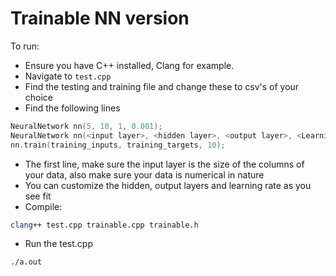 # Trainable NN version

To run:
* Ensure you have C++ installed, Clang for example.
* Navigate to `test.cpp`
* Find the testing and training file and change these to csv's of your choice
* Find the following lines
```c
NeuralNetwork nn(5, 10, 1, 0.001);
NeuralNetwork nn(<input layer>, <hidden layer>, <output layer>, <Learning rate>);
nn.train(training_inputs, training_targets, 10);
```
* The first line, make sure the input layer is the size of the columns of your data, also make sure your data is numerical in nature
* You can customize the hidden, output layers and learning rate as you see fit
* Compile:
```sh
clang++ test.cpp trainable.cpp trainable.h
```
* Run the test.cpp
```sh
./a.out
```